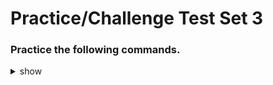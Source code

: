 
# Practice/Challenge Test Set 3

### Practice the following commands.

<details><summary>show</summary>
<p>
  
```bash

# Deployment autoscale
k auto-scale deployment dep-name --min=3 --max=6 --cpu-percent=80

---

# No. of nodes in ready status
k descibe nodes | grep ready | wc -l > text.txt

---

# create pod with environment variable
k run env-demo-pod --image=nginx --env="DEMO_ENV_VAR=Hello, World!"
# verify 
k exec env-demo-pod -- printenv DEMO_ENV_VAR
k exec -it env-demo-pod -- sh -c 'echo $DEMO_ENV_VAR'

---

#



```

</p>
</details>
